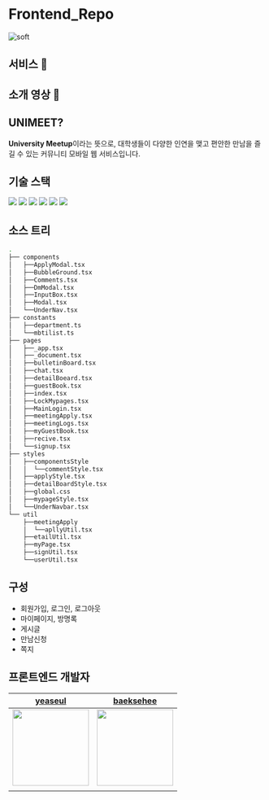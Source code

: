 # Frontend_Repo

![soft](https://capsule-render.vercel.app/api?type=soft&color=674ff4&text=UNIMEET&fontSize=40&fontColor=FFFFFF)

## 서비스 🔗

## 소개 영상 🔗

[]()

## UNIMEET?

**University Meetup**이라는 뜻으로, 대학생들이 다양한 인연을 맺고 편안한 만남을 즐길 수 있는 커뮤니티 모바일 웹 서비스입니다.

## 기술 스택

<img src="https://img.shields.io/badge/Figma-F24E1E?style=flat&logo&logo=Figma&logoColor=white"/> <img src="https://img.shields.io/badge/TypeScript-3178C6?style=flat&logo=TypeScript&logoColor=white"/> <img src="https://img.shields.io/badge/React-61DAFB?style=flat&logo=react&logoColor=white"/> <img src="https://img.shields.io/badge/Next.js-000000?style=flat&logo=nextdotjs&logoColor=white"/> <img src ="https://img.shields.io/badge/styled-components-DB7093?style=flat&logo=styledcomponents&logoColor=white"> <img src="https://img.shields.io/badge/Vercel-000000?style=flat&logo=Vercel&logoColor=white">

## 소스 트리

```bash
.
├── components
│   ├──ApplyModal.tsx
│   ├──BubbleGround.tsx
│   ├──Comments.tsx
│   ├──DmModal.tsx
│   ├──InputBox.tsx
│   ├──Modal.tsx
│   └──UnderNav.tsx
├── constants
│   ├──department.ts
│   └──mbtilist.ts
├── pages
│   ├──_app.tsx
│   ├──_document.tsx
│   ├──bulletinBoard.tsx
│   ├──chat.tsx
│   ├──detailBoeard.tsx
│   ├──guestBook.tsx
│   ├──index.tsx
│   ├──LockMypages.tsx
│   ├──MainLogin.tsx
│   ├──meetingApply.tsx
│   ├──meetingLogs.tsx
│   ├──myGuestBook.tsx
│   ├──recive.tsx
│   └──signup.tsx
├── styles
│   ├──componentsStyle
│   │  └──commentStyle.tsx
│   ├──applyStyle.tsx
│   ├──detailBoardStyle.tsx
│   ├──global.css
│   ├──mypageStyle.tsx
│   └──UnderNavbar.tsx 
└── util
    ├──meetingApply
    │  └──apllyUtil.tsx
    ├──etailUtil.tsx
    ├──myPage.tsx
    ├──signUtil.tsx
    └──userUtil.tsx

```

## 구성

- 회원가입, 로그인, 로그아웃
- 마이페이지, 방명록
- 게시글
- 만남신청
- 쪽지

## 프론트엔드 개발자

|                              [yeaseul](https://github.com/yeaseul7)                               |                            [baeksehee](https://github.com/baeksehee)                            |
| :-----------------------------------------------------------------------------------------------: | :---------------------------------------------------------------------------------------------: |
| <img src = "https://avatars.githubusercontent.com/u/104067367?v=4" witdh = 150px height = 150px/> | <img src ="https://avatars.githubusercontent.com/u/107687216?v=4" width =150px height = 150px/> |
|                                                                                                   |                                                                                                 |
